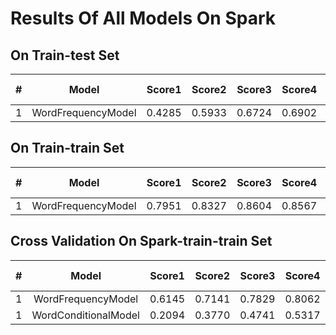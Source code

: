 # Results Of All Models On Spark

## On Train-test Set
|#|Model| Score1| Score2| Score3| Score4 | Overall Score |
|:---:|:---:|:---:|:---:|:---:|:---:|:---:|
| 1 | WordFrequencyModel | 0.4285 | 0.5933 | 0.6724 | 0.6902 | **0.5961** |


## On Train-train Set
|#|Model| Score1| Score2| Score3| Score4| Overall Score|
|:---:|:---:|:---:|:---:|:---:|:---:|:---:|
| 1 | WordFrequencyModel | 0.7951 | 0.8327 | 0.8604 | 0.8567 | **0.8362**|


## Cross Validation On Spark-train-train Set
|#|Model| Score1| Score2| Score3| Score4| Overall Score|
|:---:|:---:|:---:|:---:|:---:|:---:|:---:|
| 1 | WordFrequencyModel | 0.6145 |  0.7141 | 0.7829  | 0.8062 | **0.7294**|
| 1 | WordConditionalModel | 0.2094 |  0.3770 | 0.4741  | 0.5317 | **0.3980**|

